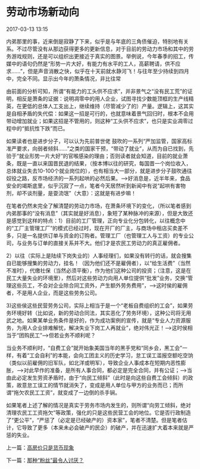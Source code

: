 # 劳动市场新动向

2017-03-13 13:15

内弟那里的事，近来倒是寂静了下来，似乎是与年底的三角债催迫，特别地有关系。不过尽管没有从那边获得更多的更新信息，对于目前的劳动力市场和其中的劳务游戏规则，还是可以组织出更接近于真实的图景。举例说，今年春季的招工，传媒中的语句仍然是“形势一片大好，有能力有水平的工人，高薪聘请，供不应求……”，但是声音消散之快，似乎在十天前就水静河飞！与往年至少持续到四月中，完全不同。显示出今年的萧条情况，非比往常

由前面的分析可知，所谓“有能力的工头供不应求”，并非景气之“没有民工荒”的证明，相反是萧条的证据：说明凋零中的用人企业，试图寻找少数能顶框的生产线精英，在更低的总体人工支出上，继续维持（尽管减少了的）产量。逻辑上，这其实是自相矛盾的失代偿：如果这一招是可行的，也就意味着景气回归时，根本不会用带动增加就业；如果这招是不管用的，则这种“工头供不应求”，也只是实业凋零过程中的“抵抗性下跌”而已。

如果读者也是进步分子，可以认为先前普世佬 鼓吹的一系列“严加监管，国家高标准严要求，向弱者倾斜……”之类的国家干预，“带动了就业”，从而为自已找到，先验于“就业形势一片大好”的官喉感染的理由；否则读者就会知道，目前的就业萧条，既是一直以来国晋民退的结果，（按本博以往的研究，每国晋一个岗位收入，总体就业失去10-100个就业岗位的），也有相当大一部分，就是进步分子鼓吹通往奴役之路，反市场经济的一系列起哄的必然后果。——>好消息是，近半年来，食品安全的竭斯底里，似乎沉寂了一点，笔者今天居然听到新闻中有说“起哄有害物剂，却不谈剂量，是耍流氓”（大意）：这就是有进步嘛！

在笔者仍然未完全了解清楚的劳动力市场，在萧条环境下的变化，（所以笔者感到内弟那事的“没有消息”（其实就是好消息），象短了某种脉冲的来源），但是大致还是感觉到这样的特点：1）目前的工厂管理，正向专业化分包转化，以往概念中的“工厂主管理工厂”的模式已经过时，现在开厂的厂主，与商场中租店买卖差不多，只是一名提供订单与资金的订购者。管理工厂（也管理工人与工资）的专业公司，与业务与订单的直接关系并不大。他们才是农民工劳动力的真正雇佣者。

2）以往（实际上是陆续下岗失业的）人事经理们，如果没有转行的话，就会搜集自已能够搜集的劳动力，挂名！（因为他们还不是雇佣者），以“给生活费”（当然不准时），代缴社保（当然必须平衡），作为他们这种公司的投资；（注意，这是在民工大量失业的环境里），然后对这些劳动力向用人单位提供“批发”业务，交换“管理这些员工，不会对企业除合同工资外，产生额外劳务费用”，——>这时侯的雇佣者，不是用人企业，而是这些劳务公司。

3)这些侯这些民营劳务公司，实际上相当于是一个“老板自费组织的工会”，如果劳务环境好转（比如说，新的劳动合同法，其实恶化了劳务环境），这种公司将无用武之地。如果某单业务条件是好的，作为成功案例的宣传，就是“专业人力资源服务，为用人企业排难解忧，解决失业下岗工人再就业”，绝对伟光正！——>这时侯相当于“团购民工”——>但若业务不顺利呢？

当业务不顺利时，“自费工会”就开始象美国当年的黑手党和“同乡会，黑工会”一样，有着“工会自利”的本能，会向工团主义的历史学习，怠工误工滥报空额吃空饷（类似以前雇佣的旧军队，如北洋或明军），导致企业人事成本在短期内恶性膨胀，——>对此早作的准备，是所有人事合同，都必定是完全合同，并有公证；——>当由此必定发生劳资矛盾时，由于“向民工倾斜”（此时是向这些自费工会倾斜）的政策，故意怠工误工的情节就消失了，变成是用人单位与甲方的业务而已；而所谓“拖欠农民工工资”，就变成了一边倒的杀手锏。

如果笔者上述了解的情况是真实于劳务市场内发生的，则所谓“向劳工倾斜，绝对清理农民工工资拖欠”等政策，强化的只是这些民营工会的地位。它是否行政制造了“更公平”，“严惩了（必定是已经破产的）资本家”，笔者不清楚。但是笔者估计，它导致了更多（本来未必会破产的民企）的破产，并在迅速扩大着本来就是严惩的失业。

上一篇：[高房价只是货币现象](http://darthvad.blog.sohu.com/324012946.html)

下一篇：[那种“粉丝”最令人讨厌？](http://darthvad.blog.sohu.com/323968058.html)
